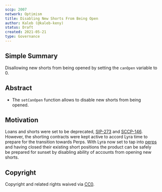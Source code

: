 ```yaml
---
sccp: 2007
network: Optimism
title: Disabling New Shorts From Being Open
author: Kaleb (@kaleb-keny)
status: Draft
created: 2021-05-21
type: Governance
---
```


## Simple Summary

<!--"If you can't explain it simply, you don't understand it well enough." Provide a simplified and layman-accessible explanation of the SCCP.-->

Disallowing new shorts from being opened by setting the `canOpen` variable to 0.

## Abstract

<!--A short (~200 word) description of the variable change proposed.-->

- The `setCanOpen` function allows to disable new shorts from being opened.


## Motivation

<!--The motivation is critical for SCCPs that want to update variables within Synthetix. It should clearly explain why the existing variable is not incentive aligned. SCCP submissions without sufficient motivation may be rejected outright.-->

Loans and shorts were set to be deprecated, [SIP-273](https://sips.synthetix.io/sccp/sccp-273/) and [SCCP-146](https://sips.synthetix.io/sccp/sccp-146/). However, the shorting contracts were kept active to accord Lyra time to prepare for the transition towards Perps. With Lyra now set to tap into [perps](https://snapshot.org/#/lyra.eth/proposal/0x89bc59e634a54d75fb56710bd2804dc19acd707655700fee11ebf899f54d92bb) and having closed their existing short positions the product can be safely be prepared for sunset by disabling ability of accounts from opening new shorts.

## Copyright

Copyright and related rights waived via [CC0](https://creativecommons.org/publicdomain/zero/1.0/).
